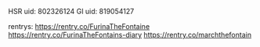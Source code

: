 HSR uid: 802326124 GI uid: 819054127

rentrys:
https://rentry.co/FurinaTheFontaine
https://rentry.co/FurinaTheFontains-diary
https://rentry.co/marchthefontain
